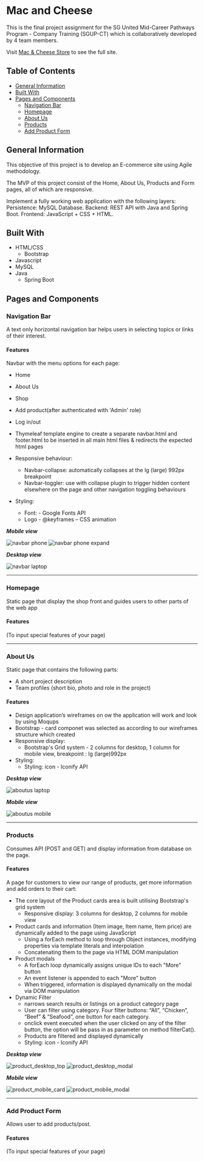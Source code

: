 # Mac and Cheese

This is the final project assignment for the SG United Mid-Career Pathways Program - Company Training (SGUP-CT) which is collaboratively developed by 4 team members.

Visit [Mac & Cheese Store](https://macncheese.herokuapp.com/) to see the full site.

## Table of Contents
* [General Information](#general-information)
* [Built With](#built-with)
* [Pages and Components](#pages-and-components)
  * [Navigation Bar](#navigation-bar)
  * [Homepage](#homepage)
  * [About Us](#about-us)
  * [Products](#products)
  * [Add Product Form](#add-product-form)


## General Information
This objective of this project is to develop an E-commerce site using Agile methodology.

The MVP of this project consist of the Home, About Us, Products and Form pages, all of which are responsive.

Implement a fully working web application with the following layers:
Persistence: MySQL Database.
Backend: REST API with Java and Spring Boot.
Frontend: JavaScript + CSS + HTML.


## Built With
 * HTML/CSS
    * Bootstrap
 * Javascript
 * MySQL
 * Java
    * Spring Boot 


## Pages and Components
### Navigation Bar
A text only horizontal navigation bar helps users in selecting topics or links of their interest.

#### Features
Navbar with the menu options for each page:
  *	Home
  *	About Us
  * Shop
  * Add product(after authenticated with 'Admin' role)
  * Log in/out
 
* Thymeleaf template engine to create a separate navbar.html and footer.html to be inserted in all main html files & redirects the expected html pages

* Responsive behaviour:

  *   Navbar-collapse:  automatically collapses at the lg (large) 992px breakpoint 
  *   Navbar-toggler: use with collapse plugin to trigger hidden content elsewhere on the page and other navigation toggling behaviours
 
* Styling: 

  *  Font: -	Google Fonts API 
  *  Logo - @keyframes – CSS animation 



***Mobile view***

![navbar phone](https://user-images.githubusercontent.com/97433106/155013440-931b67bb-ffb6-4d27-a081-4a048ccb8a13.JPG)
![navbar phone expand](https://user-images.githubusercontent.com/97433106/155013476-3555e449-445b-4e85-b8ea-b6a780111ff6.JPG)


***Desktop view***

![navbar laptop ](https://user-images.githubusercontent.com/97433106/155011894-e913deb1-e9a8-4696-8afe-07d1f79faf50.jpg)



---

### Homepage
Static page that display the shop front and guides users to other parts of the web app
#### Features
(To input special features of your page)

---

### About Us
Static page that contains the following parts:
* A short project description
* Team profiles (short bio, photo and role in the project)

#### Features
* Design application’s wireframes on ow the application will work and look by using Moqups
* Bootstrap - card componet was selected as according to our wireframes structure which created
* Responsive display:
   * Bootstrap's Grid system - 2 columns for desktop, 1 column for mobile view, breakpoint : lg (large)992px
* Styling:
   * Styling: icon - Iconify API 

***Desktop view***

![aboutus laptop](https://user-images.githubusercontent.com/97433106/160568196-7b1dad87-5c92-47bd-8333-b68df01ea3bf.png)




***Mobile view***

![aboutus mobile](https://user-images.githubusercontent.com/97433106/160570222-041cd61e-7b51-4c62-81e2-ab4f3851a999.png)




---

### Products
Consumes API (POST and GET) and display information from database on the page.
#### Features
A page for customers to view our range of products, get more information and add orders to their cart:
* The core layout of the Product cards area is built utilising Bootstrap's grid system 
    * Responsive display: 3 columns for desktop, 2 columns for mobile view
* Product cards and information (Item image, Item name, Item price) are dynamically added to the page using JavaScript
    * Using a forEach method to loop through Object instances, modifying properties via template literals and interpolation 
    * Concatenating them to the page via HTML DOM manipulation
* Product modals
    * A forEach loop dynamically assigns unique IDs to each "More" button
    * An event listener is appended to each "More" button
    * When triggered, information is displayed dynamically on the modal via DOM manipulation 
* Dynamic Filter
    * narrows search results or listings on a product category page
    * User can filter using category. Four filter buttons: “All”, “Chicken”, “Beef” & “Seafood”, one button for each category.
    * onclick event executed when the user clicked on any of the filter button, the option will be pass in as parameter on method filterCat(). 
    * Products are filtered and displayed dynamically
    * Styling: icon - Iconify API


 
***Desktop view***

![product_desktop_top](https://user-images.githubusercontent.com/29788431/154963574-24767ac5-37ec-47ec-9920-3b651f6e2520.png)
![product_desktop_modal](https://user-images.githubusercontent.com/29788431/154963585-f786c7ac-a587-4274-9b88-0ba8995cd5e9.png)

***Mobile view***

![product_mobile_card](https://user-images.githubusercontent.com/29788431/154963654-9bcdc510-7e89-4e0d-8db1-71928a4ac52d.png)
![product_mobile_modal](https://user-images.githubusercontent.com/29788431/154963725-1117bf6e-a377-42ac-9c42-e708adc946cc.png)

---

### Add Product Form
Allows user to add products/post.
#### Features
(To input special features of your page)


